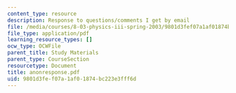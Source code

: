 ```yaml
---
content_type: resource
description: Response to questions/comments I get by email
file: /media/courses/8-03-physics-iii-spring-2003/9801d3fef07a1af01874bc223e3fff6d_anonresponse.pdf
file_type: application/pdf
learning_resource_types: []
ocw_type: OCWFile
parent_title: Study Materials
parent_type: CourseSection
resourcetype: Document
title: anonresponse.pdf
uid: 9801d3fe-f07a-1af0-1874-bc223e3fff6d
---
```

